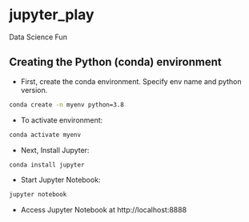 # jupyter_play
Data Science Fun


## Creating the Python (conda) environment

- First, create the conda environment. Specify env name and python version.

```bash
conda create -n myenv python=3.8
```

- To activate environment:

```bash
conda activate myenv
```

- Next, Install Jupyter:

```bash
conda install jupyter
```

- Start Jupyter Notebook: 

```bash
jupyter notebook
```

- Access Jupyter Notebook at http://localhost:8888
